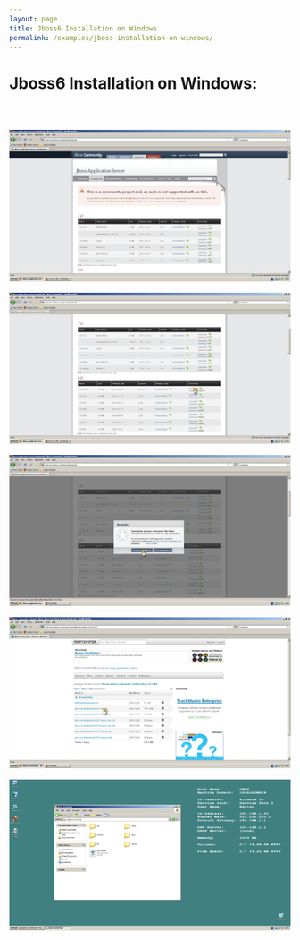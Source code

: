 ```yaml
---
layout: page
title: Jboss6 Installation on Windows
permalink: /examples/jboss-installation-on-windows/
---
```


# Jboss6 Installation on Windows:

<br/><br/>

<img src="/files/eclipse/jboss6/jboss6_01.png" border="0" alt="Jboss6 Installation on Windows"><br/><br/>
<img src="/files/eclipse/jboss6/jboss6_02.png" border="0" alt="Jboss6 Installation on Windows"><br/><br/>
<img src="/files/eclipse/jboss6/jboss6_03.png" border="0" alt="Jboss6 Installation on Windows"><br/><br/>
<img src="/files/eclipse/jboss6/jboss6_04.png" border="0" alt="Jboss6 Installation on Windows"><br/><br/>
<img src="/files/eclipse/jboss6/jboss6_05.png" border="0" alt="Jboss6 Installation on Windows"><br/><br/>
